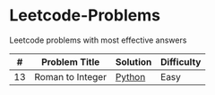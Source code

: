 # Leetcode-Problems
Leetcode problems with most effective answers

| # | Problem Title | Solution | Difficulty 
|--- | --- | --- | --- 
| 13 | Roman to Integer | [Python](https://github.com/gizembakan/Leetcode-Problems/blob/main/leetcode_problems/Python/roman_to_integer.py) | Easy

